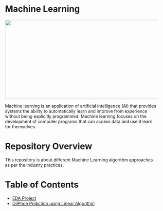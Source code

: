 # Machine Learning

<img src="https://github.com/karthikeyanbalusamy/MachineLearning/blob/master/Images/ML_AI.jpg" width="840" height="260" align="middle" />
<a id=section1></a> 

Machine learning is an application of artificial intelligence (AI) that provides systems the ability to automatically learn and improve from experience without being explicitly programmed. Machine learning focuses on the development of computer programs that can access data and use it learn for themselves.

# Repository Overview
This repository is about different Machine Learning algorithm approaches as per the industry practices.

# Table of Contents
- [EDA Project](https://github.com/karthikeyanbalusamy/EDA-Project)
- [OilPrice Pridiction using Linear Algorithm](https://github.com/karthikeyanbalusamy/OilPrice_Prediction)
